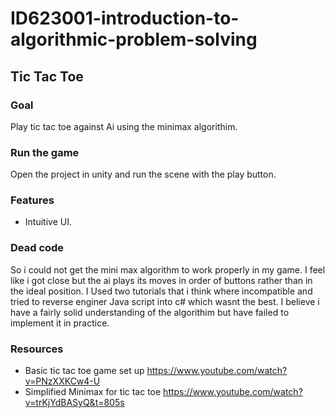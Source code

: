 # ID623001-introduction-to-algorithmic-problem-solving
## Tic Tac Toe

### Goal
Play tic tac toe against Ai using the minimax algorithim.

### Run the game
Open the project in unity and run the scene with the play button.

### Features
- Intuitive UI.

### Dead code
So i could not get the mini max algorithm to work properly in my game. I feel like i got close but the ai plays its moves in order of buttons rather than in the ideal position. I Used two tutorials that i think where incompatible and tried to reverse enginer Java script into c# which wasnt the best. I believe i have a fairly solid understanding of the algorithim but have failed to implement it in practice. 

### Resources
- Basic tic tac toe game set up https://www.youtube.com/watch?v=PNzXXKCw4-U
- Simplified Minimax for tic tac toe https://www.youtube.com/watch?v=trKjYdBASyQ&t=805s
